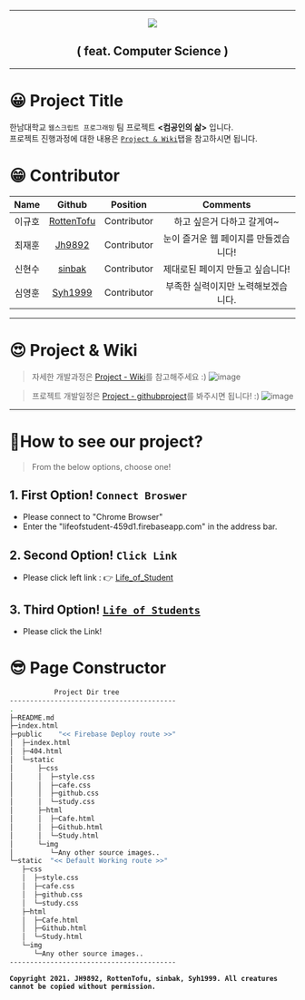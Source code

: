 ___  

<div align="center">
  <img src="./static/img/logo.png">
  <h2><b>( feat. Computer Science )</b></h2>
</div>

___  
# 😀 Project Title
  한남대학교 `웹스크립트 프로그래밍` 팀 프로젝트 **<컴공인의 삶>** 입니다.  
  프로젝트 진행과정에 대한 내용은 [`Project & Wiki`](https://github.com/JH9892/Life_of_Student#-project--wiki)탭을 참고하시면 됩니다.

# 😁 Contributor
| **Name** | **Github** | **Position** | **Comments** |
|:--------:|:-------:|:-------:|:-------:|
|이규호|[RottenTofu](https://github.com/RottenTofu)| Contributor | 하고 싶은거 다하고 갈게여~ |
|최재훈|[Jh9892](https://github.com/JH9892)| Contributor | 눈이 즐거운 웹 페이지를 만들겠습니다! |
|신현수|[sinbak](https://github.com/sinbak)| Contributor | 제대로된 페이지 만들고 싶습니다!|
|심영훈|[Syh1999](https://github.com/Syh1999)| Contributor | 부족한 실력이지만 노력해보겠습니다.|

___  
# 😍 Project & Wiki
> 자세한 개발과정은 [Project - Wiki](https://github.com/JH9892/Life_of_Student/wiki)를 참고해주세요 :)
![image](https://user-images.githubusercontent.com/32566767/120707230-08498680-c4f5-11eb-8098-405b3ec54853.png)

> 프로젝트 개발일정은 [Project - githubproject](https://github.com/JH9892/Life_of_Student/projects/1)를 봐주시면 됩니다! :)
![image](https://user-images.githubusercontent.com/32566767/120707466-5199d600-c4f5-11eb-96a4-7c9088b9e6fe.png)

___
# 🤩How to see our project?
> From the below options, choose one!
## 1. First Option! `Connect Broswer`
  - Please connect to "Chrome Browser"
  - Enter the "lifeofstudent-459d1.firebaseapp.com" in the address bar.

## 2. Second Option! `Click Link`
  - Please click left link : 👉 [Life_of_Student](https://lifeofstudent-459d1.firebaseapp.com)

## 3. Third Option! **[`Life_of_Students`](https://jh9892.github.io/Life_of_Student/)**
  - Please click the Link!

# 😎 Page Constructor
```bash
           Project Dir tree
-----------------------------------------
.
├─README.md
├─index.html
├─public    "<< Firebase Deploy route >>" 
│  ├─index.html
│  ├─404.html
│  └─static
│      ├─css
│      │  ├─style.css
│      │  ├─cafe.css
│      │  ├─github.css
│      │  └─study.css
│      ├─html
│      │  ├─Cafe.html
│      │  ├─Github.html
│      │  └─Study.html
│      └─img
│         └─Any other source images..
└─static  "<< Default Working route >>" 
   ├─css
   │  ├─style.css
   │  ├─cafe.css
   │  ├─github.css
   │  └─study.css
   ├─html
   │  ├─Cafe.html
   │  ├─Github.html
   │  └─Study.html
   └─img
      └─Any other source images..
-----------------------------------------
```

**`Copyright 2021. JH9892, RottenTofu, sinbak, Syh1999. All creatures cannot be copied without permission.`**

